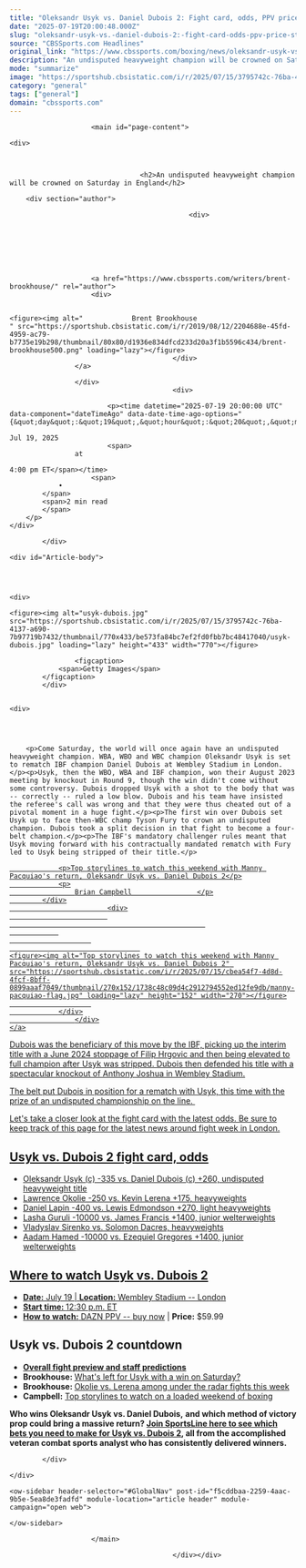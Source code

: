 ```yaml
---
title: "Oleksandr Usyk vs. Daniel Dubois 2: Fight card, odds, PPV price, start time, location, date, complete guide"
date: "2025-07-19T20:00:48.000Z"
slug: "oleksandr-usyk-vs.-daniel-dubois-2:-fight-card-odds-ppv-price-start-time-location-date-complete-guide"
source: "CBSSports.com Headlines"
original_link: "https://www.cbssports.com/boxing/news/oleksandr-usyk-vs-daniel-dubois-2-fight-card-odds-ppv-price-start-time-location-date-complete-guide/"
description: "An undisputed heavyweight champion will be crowned on Saturday in England"
mode: "summarize"
image: "https://sportshub.cbsistatic.com/i/r/2025/07/15/3795742c-76ba-4137-a690-7b97719b7432/thumbnail/1200x675/3f6d938219dd6911544b092abfc5943f/usyk-dubois.jpg"
category: "general"
tags: ["general"]
domain: "cbssports.com"
---
```

<div id="readability-page-1" class="page"><div id="Page-shell">
                        
                                                
                        

                            


                        <main id="page-content">
                                            







<div id="reading-list-items-container" data-metadata="league=boxing" data-reading-list-item="0" data-component="articleProgressBar" data-article-progress-bar-options="{&quot;device&quot;:&quot;desktop&quot;,&quot;isAbTestActive&quot;:false,&quot;mode&quot;:&quot;progress&quot;,&quot;showGamblingAds&quot;:true,&quot;taboolaFrequency&quot;:3}">
            

<article>
                                            
    <div>
                            
        

                                    <h2>An undisputed heavyweight champion will be crowned on Saturday in England</h2>
                    
        <div section="author">
                                                            
                                                <div>
                                
                                                                            
    
                    
        
            
    
                        <a href="https://www.cbssports.com/writers/brent-brookhouse/" rel="author">
                        <div>
                                                                                                                        
        
    <figure><img alt="            Brent Brookhouse
    " src="https://sportshub.cbsistatic.com/i/r/2019/08/12/2204688e-45fd-4959-ac79-b7735e19b298/thumbnail/80x80/d1936e834dfcd233d20a3f1b5596c434/brent-brookhouse500.png" loading="lazy"></figure>
                                            </div>
                    </a>
            
                    </div>
                                            <div>
                                                                                    
                            <p><time datetime="2025-07-19 20:00:00 UTC" data-component="dateTimeAgo" data-date-time-ago-options="{&quot;day&quot;:&quot;19&quot;,&quot;hour&quot;:&quot;20&quot;,&quot;min&quot;:&quot;00&quot;,&quot;month&quot;:&quot;7&quot;,&quot;year&quot;:&quot;2025&quot;,&quot;hideAfter24Hours&quot;:false}">
                    
    Jul 19, 2025
                            <span>
                    at
                            
    4:00 pm ET</span></time>
                        <span>
                •
            </span>
            <span>2 min read
            </span>
        </p>
    </div>
</div>

            </div>

    <div id="Article-body">
        
    
        
                
    <div>
                            
    <figure><img alt="usyk-dubois.jpg" src="https://sportshub.cbsistatic.com/i/r/2025/07/15/3795742c-76ba-4137-a690-7b97719b7432/thumbnail/770x433/be573fa84bc7ef2fd0fbb7bc48417040/usyk-dubois.jpg" loading="lazy" height="433" width="770"></figure>
        
                    <figcaption>
                <span>Getty Images</span>
            </figcaption>
            </div>

    
    <div>
        
        
                            
                
        <p>Come Saturday, the world will once again have an undisputed heavyweight champion. WBA, WBO and WBC champion Oleksandr Usyk is set to rematch IBF champion Daniel Dubois at Wembley Stadium in London.</p><p>Usyk, then the WBO, WBA and IBF champion, won their August 2023 meeting by knockout in Round 9, though the win didn't come without some controversy. Dubois dropped Usyk with a shot to the body that was -- correctly -- ruled a low blow. Dubois and his team have insisted the referee's call was wrong and that they were thus cheated out of a pivotal moment in a huge fight.</p><p>The first win over Dubois set Usyk up to face then-WBC champ Tyson Fury to crown an undisputed champion. Dubois took a split decision in that fight to become a four-belt champion.</p><p>The IBF's mandatory challenger rules meant that Usyk moving forward with his contractually mandated rematch with Fury led to Usyk being stripped of their title.</p>
        

<a href="https://www.cbssports.com/boxing/news/top-storylines-to-watch-this-weekend-with-manny-pacquiaos-return-oleksandr-usyk-vs-daniel-dubois-2/" target="_blank">
        <div>
            <div>
                
                <p>Top storylines to watch this weekend with Manny Pacquiao's return, Oleksandr Usyk vs. Daniel Dubois 2</p>
                <p>
                    Brian Campbell                </p>
            </div>
                            <div>
                            
                                                    
                
                        
                                    
    <figure><img alt="Top storylines to watch this weekend with Manny Pacquiao's return, Oleksandr Usyk vs. Daniel Dubois 2" src="https://sportshub.cbsistatic.com/i/r/2025/07/15/cbea54f7-4d8d-4fcf-8bff-0899aaaf7049/thumbnail/270x152/1738c48c09d4c2912794552ed12fe9db/manny-pacquiao-flag.jpg" loading="lazy" height="152" width="270"></figure>
                        
                </div>
                    </div>
    </a>
<p>Dubois was the beneficiary of this move by the IBF, picking up the interim title with a June 2024 stoppage of Filip Hrgovic and then being elevated to full champion after Usyk was stripped. Dubois then defended his title with a spectacular knockout of Anthony Joshua in Wembley Stadium.</p><p>The belt put Dubois in position for a rematch with Usyk, this time with the prize of an undisputed championship on the line.&nbsp;</p><p>Let's take a closer look at the fight card with the latest odds. Be sure to keep track of this page for the latest news around fight week in London.</p>
        

<h2>Usyk vs. Dubois 2 fight card, odds</h2><ul><li>Oleksandr Usyk (c) -335 vs. Daniel Dubois (c) +260, undisputed heavyweight title</li><li>Lawrence Okolie -250 vs. Kevin Lerena +175, heavyweights</li><li>Daniel Lapin -400 vs. Lewis Edmondson +270, light heavyweights</li><li>Lasha Guruli -10000 vs. James Francis +1400, junior welterweights</li><li>Vladyslav Sirenko vs. Solomon Dacres, heavyweights</li><li>Aadam Hamed -10000 vs. Ezequiel Gregores +1400, junior welterweights</li></ul><h2>Where to watch Usyk vs. Dubois 2</h2><ul><li><strong>Date:</strong>&nbsp;July 19&nbsp;|&nbsp;<strong>Location:</strong>&nbsp;Wembley Stadium -- London</li><li><strong>Start time: </strong>12:30 p.m. ET</li><li><strong>How to watch:</strong>&nbsp;DAZN PPV -- <a href="https://prf.hn/click/camref:1101l7syj/destination:https://www.dazn.com/boxing" target="_blank" rel="nofollow">buy now</a> | <strong>Price:</strong>&nbsp;$59.99</li></ul><h2>Usyk vs. Dubois 2 countdown</h2><ul><li><strong><span><a href="https://www.cbssports.com/boxing/news/oleksandr-usyk-vs-daniel-dubois-2-fight-predictions-odds-start-time-undercard-preview-where-to-watch/" target="_blank">Overall fight preview and staff predictions</a></span></strong></li><li><strong>Brookhouse: </strong><span><a href="https://www.cbssports.com/boxing/news/what-is-left-for-oleksandr-usyk-at-heavyweight-if-he-beats-daniel-dubois-on-saturday/" target="_blank">What's left for Usyk with a win on Saturday?</a></span></li><li><strong>Brookhouse: </strong><span><a href="https://www.cbssports.com/boxing/news/sebastian-fundora-vs-tim-tszyu-jesse-rodriguez-return-among-under-the-radar-fights-to-watch-this-weekend/" target="_blank">Okolie vs. Lerena among under the radar fights this week</a></span></li><li><strong>Campbell:</strong> <span><a href="https://www.cbssports.com/boxing/news/top-storylines-to-watch-this-weekend-with-manny-pacquiaos-return-oleksandr-usyk-vs-daniel-dubois-2/" target="_blank">Top storylines to watch on a loaded weekend of boxing</a></span></li></ul><p><strong>Who wins Oleksandr Usyk vs. Daniel Dubois,</strong>&nbsp;<strong>and which method of victory prop could bring a massive return?&nbsp;<a href="https://www.sportsline.com/insiders/oleksandr-usyk-vs-daniel-dubois-2-odds-picks-esteemed-boxing-analyst-reveals-selections-for-july-19-heavyweight-title-unification-fight/#ttag=07172025_agg_cbssports_picks_boxing_Nagel_UsykDubois2" target="_blank">Join SportsLine here to see which bets you need to make for Usyk vs. Dubois 2</a>, all from the accomplished veteran combat sports analyst who has consistently delivered winners.</strong></p>


        
            </div>

    </div>
</article>
        </div>



    
    
        
    <ow-sidebar header-selector="#GlobalNav" post-id="f5cddbaa-2259-4aac-9b5e-5ea8de3fadfd" module-location="article header" module-campaign="open web">
        
    </ow-sidebar>
    
                        </main>

                                            </div></div>